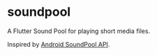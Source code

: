 # soundpool

A Flutter Sound Pool for playing short media files.

Inspired by [Android SoundPool API](https://developer.android.com/reference/android/media/SoundPool).
